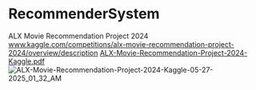 # RecommenderSystem
ALX Movie Recommendation Project 2024
www.kaggle.com/competitions/alx-movie-recommendation-project-2024/overview/description
[ALX-Movie-Recommendation-Project-2024-Kaggle.pdf](https://github.com/user-attachments/files/20446337/ALX-Movie-Recommendation-Project-2024-Kaggle.pdf)
![ALX-Movie-Recommendation-Project-2024-Kaggle-05-27-2025_01_32_AM](https://github.com/user-attachments/assets/8879fd32-7348-4111-858e-94a647bd7d00)
